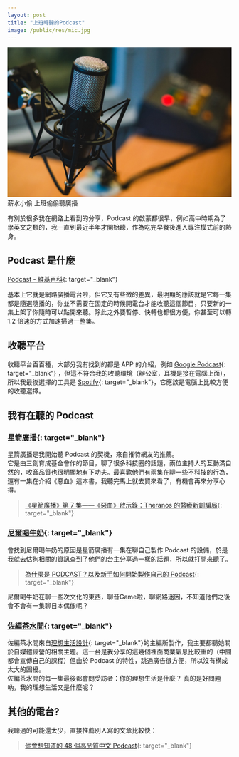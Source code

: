 ```yaml
---
layout: post
title: "上班時聽的Podcast"
image: /public/res/mic.jpg
---
```


![](/public/res/mic.jpg)
薪水小偷 上班偷偷聽廣播 

<!-- more -->

有別於很多我在網路上看到的分享，Podcast 的啟蒙都很早，例如高中時期為了學英文之類的，我一直到最近半年才開始聽，作為吃完早餐後進入專注模式前的熱身。

## Podcast 是什麼
[Podcast - 維基百科](https://zh.wikipedia.org/wiki/%E6%92%AD%E5%AE%A2){: target="_blank"}

基本上它就是網路廣播電台啦，但它又有些微的差異，最明顯的應該就是它每一集都是隨選隨播的，你並不需要在固定的時候開電台才能收聽這個節目，只要新的一集上架了你隨時可以點開來聽。除此之外要暫停、快轉也都很方便，你甚至可以轉 1.2 倍速的方式加速掃過一整集。

## 收聽平台

收聽平台百百種，大部分我有找到的都是 APP 的介紹，例如 [Google Podcast](https://podcasts.google.com/about){: target="_blank"} ，但這不符合我的收聽環境（辦公室，耳機是接在電腦上面），所以我最後選擇的工具是 [Spotify](https://open.spotify.com/genre/podcasts-page?){: target="_blank"}，它應該是電腦上比較方便的收聽選擇。

## 我有在聽的 Podcast

### [星箭廣播](https://medium.com/starrocket/introducing-star-rocket-podcast-57dac88b710c){: target="_blank"}
星箭廣播是我開始聽 Podcast 的契機，來自推特網友的推薦。  
它是由三創育成基金會作的節目，聊了很多科技圈的話題，兩位主持人的互動滿自然的，收音品質也很明顯地有下功夫。最喜歡他們有兩集在聊一些不科技的行為，還有一集在介紹《惡血》這本書，我聽完馬上就去買來看了，有機會再來分享心得。
> [《星箭廣播》第 7 集——《惡血》啟示錄：Theranos 的醫療新創騙局](https://medium.com/starrocket/bad-blood-and-theranos-e32000a51b44){: target="_blank"}

### [尼爾喝牛奶](https://open.spotify.com/show/5MecFlZVWGtveuO45J1ZeG){: target="_blank"}
會找到尼爾喝牛奶的原因是星箭廣播有一集在聊自己製作 Podcast 的設備，於是我就去估狗相關的資訊查到了他們的台主分享過一樣的話題，所以就打開來聽了。
> [為什麼是 PODCAST？以及新手如何開始製作自己的 Podcast](https://medium.com/%E9%9D%9E%E5%85%B8%E5%9E%8B%E7%95%B0%E7%94%B7%E5%8D%9A%E7%89%A9%E8%AA%8C/%E7%82%BA%E4%BB%80%E9%BA%BC%E6%98%AF-podcast-%E4%BB%A5%E5%8F%8A%E6%96%B0%E6%89%8B%E5%A6%82%E4%BD%95%E9%96%8B%E5%A7%8B%E8%A3%BD%E4%BD%9C%E8%87%AA%E5%B7%B1%E7%9A%84-podcast-4d20a77d791d){: target="_blank"}

尼爾喝牛奶在聊一些次文化的東西，聊音Game啦，聊網路迷因，不知道他們之後會不會有一集聊日本偶像呢？

### [佐編茶水間](https://open.spotify.com/show/2YwbsDE4rB2ATm7eTX0XTb){: target="_blank"}
佐編茶水間來自[理想生活設計](https://zoeyk.co/about/){: target="_blank"}的主編所製作，我主要都聽她關於自媒體經營的相關主題。這一台是我分享的這幾個裡面商業氣息比較重的（中間都會宣傳自己的課程）但由於 Podcast 的特性，跳過廣告很方便，所以沒有構成太大的困擾。  
佐編茶水間的每一集最後都會問受訪者：你的理想生活是什麼？ 真的是好問題吶，我的理想生活又是什麼呢？

## 其他的電台?
我聽過的可能還太少，直接推薦別人寫的文章比較快：
> [你會想知道的 48 個高品質中文 Podcast](https://medium.com/@kaosensei/%E4%BD%A0%E6%9C%83%E6%83%B3%E7%9F%A5%E9%81%93%E7%9A%84-48-%E5%80%8B%E9%AB%98%E5%93%81%E8%B3%AA%E4%B8%AD%E6%96%87-podcast-3b9188030303){: target="_blank"}
